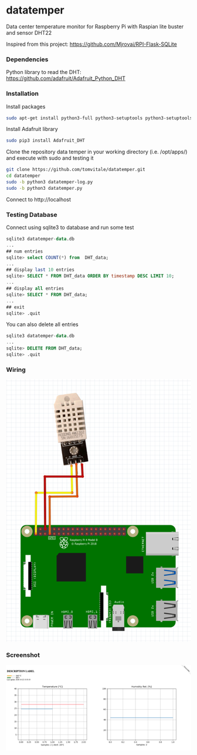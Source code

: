 # datatemper

Data center temperature monitor for Raspberry Pi with Raspian lite buster and sensor DHT22

Inspired from this project: https://github.com/Mjrovai/RPI-Flask-SQLite

### Dependencies
Python library to read the DHT: https://github.com/adafruit/Adafruit_Python_DHT

### Installation
Install packages
```sh
sudo apt-get install python3-full python3-setuptools python3-setuptools-git python3-seaborn python3-flask python3-rpi.gpio python3-dev python3-matplotlib python3-pip python3-waitress sqlite3 
```

Install Adafruit library
```sh
sudo pip3 install Adafruit_DHT
```

Clone the repository data temper in your working directory (i.e. /opt/apps/) and execute with sudo and testing it
```sh
git clone https://github.com/tomvitale/datatemper.git
cd datatemper
sudo -b python3 datatemper-log.py
sudo -b python3 datatemper.py
```

Connect to http://localhost

### Testing Database
Connect using sqlite3 to database and run some test
```sql
sqlite3 datatemper-data.db
...
## num entries
sqlite> select COUNT(*) from  DHT_data;
...
## display last 10 entries
sqlite> SELECT * FROM DHT_data ORDER BY timestamp DESC LIMIT 10;
...
## display all entries
sqlite> SELECT * FROM DHT_data;
...
## exit
sqlite> .quit
```

You can also delete all entries
```sql
sqlite3 datatemper-data.db
...
sqlite> DELETE FROM DHT_data;
sqlite> .quit
```
### Wiring
![alt Screenshot](https://raw.githubusercontent.com/tomvitale/datatemper/master/wiring.png)

### Screenshot
![alt Screenshot](https://raw.githubusercontent.com/tomvitale/datatemper/master/screenshot.png)
